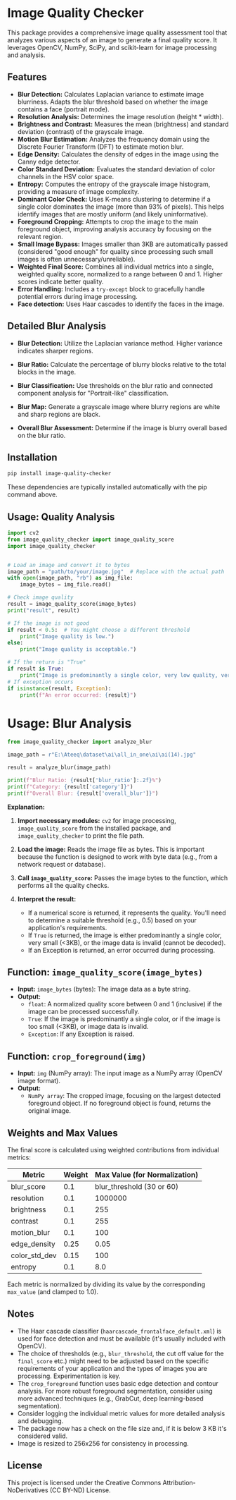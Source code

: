 # Image Quality Checker

This package provides a comprehensive image quality assessment tool that analyzes various aspects of an image to generate a final quality score.  It leverages OpenCV, NumPy, SciPy, and scikit-learn for image processing and analysis.

## Features

*   **Blur Detection:** Calculates Laplacian variance to estimate image blurriness.  Adapts the blur threshold based on whether the image contains a face (portrait mode).
*   **Resolution Analysis:** Determines the image resolution (height * width).
*   **Brightness and Contrast:** Measures the mean (brightness) and standard deviation (contrast) of the grayscale image.
*   **Motion Blur Estimation:** Analyzes the frequency domain using the Discrete Fourier Transform (DFT) to estimate motion blur.
*   **Edge Density:**  Calculates the density of edges in the image using the Canny edge detector.
*   **Color Standard Deviation:**  Evaluates the standard deviation of color channels in the HSV color space.
*   **Entropy:** Computes the entropy of the grayscale image histogram, providing a measure of image complexity.
*   **Dominant Color Check:**  Uses K-means clustering to determine if a single color dominates the image (more than 93% of pixels).  This helps identify images that are mostly uniform (and likely uninformative).
*   **Foreground Cropping:** Attempts to crop the image to the main foreground object, improving analysis accuracy by focusing on the relevant region.
*   **Small Image Bypass:**  Images smaller than 3KB are automatically passed (considered "good enough" for quality since processing such small images is often unnecessary/unreliable).
*   **Weighted Final Score:** Combines all individual metrics into a single, weighted quality score, normalized to a range between 0 and 1.  Higher scores indicate better quality.
*   **Error Handling:** Includes a `try-except` block to gracefully handle potential errors during image processing.
*   **Face detection:** Uses Haar cascades to identify the faces in the image.


## Detailed Blur Analysis

*   **Blur Detection:** Utilize the Laplacian variance method. Higher variance indicates sharper regions.

*   **Blur Ratio:** Calculate the percentage of blurry blocks relative to the total blocks in the image.

*   **Blur Classification:** Use thresholds on the blur ratio and connected component analysis for "Portrait-like" classification.

*   **Blur Map:** Generate a grayscale image where blurry regions are white and sharp regions are black.

*   **Overall Blur Assessment:** Determine if the image is blurry overall based on the blur ratio.

## Installation

```bash
pip install image-quality-checker
```

These dependencies are typically installed automatically with the pip command above.

## Usage: Quality Analysis

```python
import cv2
from image_quality_checker import image_quality_score
import image_quality_checker


# Load an image and convert it to bytes
image_path = "path/to/your/image.jpg"  # Replace with the actual path
with open(image_path, "rb") as img_file:
    image_bytes = img_file.read()

# Check image quality
result = image_quality_score(image_bytes)
print("result", result)

# If the image is not good
if result < 0.5:  # You might choose a different threshold
    print("Image quality is low.")
else:
    print("Image quality is acceptable.")

# If the return is "True"
if result is True:
    print("Image is predominantly a single color, very low quality, very small or is corrupt.")
# If exception occurs
if isinstance(result, Exception):
    print(f"An error occurred: {result}")

```

# Usage: Blur Analysis

```python
from image_quality_checker import analyze_blur

image_path = r"E:\Ateeq\dataset\ai\all_in_one\ai\ai(14).jpg"

result = analyze_blur(image_path)

print(f"Blur Ratio: {result['blur_ratio']:.2f}%")
print(f"Category: {result['category']}")
print(f"Overall Blur: {result['overall_blur']}")
```


**Explanation:**

1.  **Import necessary modules:** `cv2` for image processing, `image_quality_score` from the installed package, and `image_quality_checker` to print the file path.

2.  **Load the image:** Reads the image file as bytes.  This is important because the function is designed to work with byte data (e.g., from a network request or database).

3.  **Call `image_quality_score`:** Passes the image bytes to the function, which performs all the quality checks.

4.  **Interpret the result:**
    *   If a numerical score is returned, it represents the quality.  You'll need to determine a suitable threshold (e.g., 0.5) based on your application's requirements.
    *   If `True` is returned, the image is either predominantly a single color, very small (<3KB), or the image data is invalid (cannot be decoded).
    *   If an Exception is returned, an error occurred during processing.

## Function: `image_quality_score(image_bytes)`

*   **Input:** `image_bytes` (bytes): The image data as a byte string.
*   **Output:**
    *   `float`: A normalized quality score between 0 and 1 (inclusive) if the image can be processed successfully.
    *   `True`: If the image is predominantly a single color, or if the image is too small (<3KB), or image data is invalid.
    *  `Exception`: If any Exception is raised.

## Function: `crop_foreground(img)`

*  **Input:**  `img` (NumPy array): The input image as a NumPy array (OpenCV image format).
*   **Output:**
    *    `NumPy array`: The cropped image, focusing on the largest detected foreground object. If no foreground object is found, returns the original image.

## Weights and Max Values

The final score is calculated using weighted contributions from individual metrics:

| Metric           | Weight | Max Value (for Normalization) |
| ---------------- | ------ | ----------------------------- |
| blur\_score     | 0.1    | blur\_threshold (30 or 60)   |
| resolution       | 0.1    | 1000000                      |
| brightness       | 0.1    | 255                          |
| contrast         | 0.1    | 255                          |
| motion\_blur    | 0.1    | 100                          |
| edge\_density   | 0.25   | 0.05                         |
| color\_std\_dev | 0.15   | 100                          |
| entropy          | 0.1    | 8.0                          |

Each metric is normalized by dividing its value by the corresponding `max_value` (and clamped to 1.0).

## Notes

*   The Haar cascade classifier (`haarcascade_frontalface_default.xml`) is used for face detection and must be available (it's usually included with OpenCV).
*   The choice of thresholds (e.g., `blur_threshold`, the cut off value for the `final_score` etc.) might need to be adjusted based on the specific requirements of your application and the types of images you are processing.  Experimentation is key.
*   The `crop_foreground` function uses basic edge detection and contour analysis.  For more robust foreground segmentation, consider using more advanced techniques (e.g., GrabCut, deep learning-based segmentation).
*   Consider logging the individual metric values for more detailed analysis and debugging.
* The package now has a check on the file size and, if it is below 3 KB it's considered valid.
* Image is resized to 256x256 for consistency in processing.

## License
This project is licensed under the Creative Commons Attribution-NoDerivatives (CC BY-ND) License.
